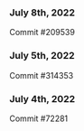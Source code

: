 ### July 8th, 2022

Commit #209539

### July 5th, 2022

Commit #314353


### July 4th, 2022

Commit #72281
